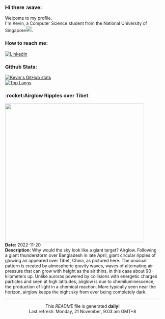 <h3>Hi there :wave:</h3>

Welcome to my profile.   
I'm Kevin, a Computer Science student from the National University of Singapore<img src="https://img.icons8.com/color/96/000000/singapore-circular.png" width="20px"/>.</p>

<h3>How to reach me: </h3>
<a href="https://www.linkedin.com/in/kevin-foong/"><img alt="LinkedIn" src="https://img.shields.io/badge/linkedin-%230077B5.svg?&style=for-the-badge&logo=linkedin&logoColor=white" /></a> 

<h3>Github Stats: </h3> 

[![Kevin's GitHub stats](https://github-readme-stats.vercel.app/api?username=kevin9foong&theme=tokyonight)](https://github.com/anuraghazra/github-readme-stats) <br/>
[![Top Langs](https://github-readme-stats.vercel.app/api/top-langs/?username=kevin9foong&layout=compact&theme=tokyonight)](https://github.com/anuraghazra/github-readme-stats)

<h3>:rocket:Airglow Ripples over Tibet</h3> 
<img width="450" src="https:&#x2F;&#x2F;apod.nasa.gov&#x2F;apod&#x2F;image&#x2F;2211&#x2F;rippledsky_dai_960.jpg" /><br/>
<b>Date:</b> 2022-11-20<br/>
<b>Description:</b> Why would the sky look like a giant target? Airglow. Following a giant thunderstorm over Bangladesh in late April, giant circular ripples of glowing air appeared over Tibet, China, as pictured here. The unusual pattern is created by atmospheric gravity waves, waves of alternating air pressure that can grow with height as the air thins, in this case about 90-kilometers up.  Unlike auroras powered by collisions with energetic charged particles and seen at high latitudes, airglow is due to chemiluminescence, the production of light in a chemical reaction.  More typically seen near the horizon, airglow keeps the night sky from ever being completely dark.<br/>

------------
<p align="center">This <i>README</i> file is generated <b>daily</b>!</br>
Last refresh: Monday, 21 November, 9:03 am GMT+8<br />